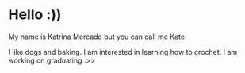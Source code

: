 # Hello :))

My name is Katrina Mercado but you can call me Kate.

I like dogs and baking. I am interested in learning how to crochet. I am working on graduating :>>
